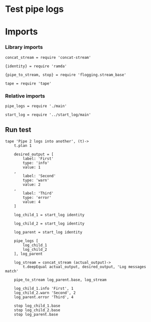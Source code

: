 # Test pipe logs

# Imports

### Library imports

	concat_stream = require 'concat-stream'

	{identity} = require 'ramda'

	{pipe_to_stream, stop} = require 'flogging.stream_base'

	tape = require 'tape'


### Relative imports

	pipe_logs = require './main'

	start_log = require '../start_log/main'


## Run test

	tape 'Pipe 2 logs into another', (t)->
		t.plan 1

		desired_output = [
			label: 'First'
			type: 'info'
			value: 1
		,
			label: 'Second'
			type: 'warn'
			value: 2
		,
			label: 'Third'
			type: 'error'
			value: 4
		]

		log_child_1 = start_log identity

		log_child_2 = start_log identity

		log_parent = start_log identity

		pipe_logs [
			log_child_1
			log_child_2
		], log_parent

		log_stream = concat_stream (actual_output)->
			t.deepEqual actual_output, desired_output, 'Log messages match'

		pipe_to_stream log_parent.base, log_stream

		log_child_1.info 'First', 1
		log_child_2.warn 'Second', 2
		log_parent.error 'Third', 4

		stop log_child_1.base
		stop log_child_2.base
		stop log_parent.base
